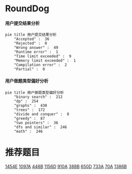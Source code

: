 # RoundDog

<!-- tabs:start -->



#### **用户提交结果分析**

```mermaid
pie title 用户提交结果分析
    "Accepted" :  36
    "Rejected" :  0
    "Wrong answer" :  49
    "Runtime error" :  1
    "Time limit exceeded" :  9
    "Memory limit exceeded" :  1
    "Compilation error" :  2
    "Partial" :  0
```

#### **用户做题类型偏好分析**

```mermaid
pie title 用户做题类型偏好分析
    "binary search" :  212
    "dp" :  254
    "graphs" :  430
    "trees" :  172
    "divide and conquer" :  8
    "greedy" :  87
    "two pointers" :  36
    "dfs and similar" :  246
    "math" :  246
```



<!-- tabs:end -->
# 推荐题目
[1454E](https://codeforces.com/contest/1454/problem/E)
[1097A](https://codeforces.com/contest/1097/problem/A)
[448B](https://codeforces.com/contest/448/problem/B)
[1156D](https://codeforces.com/contest/1156/problem/D)
[910A](https://codeforces.com/contest/910/problem/A)
[388B](https://codeforces.com/contest/388/problem/B)
[650D](https://codeforces.com/contest/650/problem/D)
[733A](https://codeforces.com/contest/733/problem/A)
[70A](https://codeforces.com/contest/70/problem/A)
[1386B](https://codeforces.com/contest/1386/problem/B)
